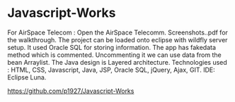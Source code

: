# Javascript-Works
For AirSpace Telecom : 
Open the AirSpace Telecomm. Screenshots..pdf for the walkthrough.
The project can be loaded onto eclipse with wildfly server setup.
It used Oracle SQL for storing information. The app has fakedata method which is commented. Uncommenting it we can use data from the bean Arraylist.
The Java design is Layered architecture.
Technologies used : HTML, CSS, Javascript, Java, JSP, Oracle SQL, jQuery, Ajax, GIT. IDE: Eclipse Luna.

https://github.com/p1927/Javascript-Works

